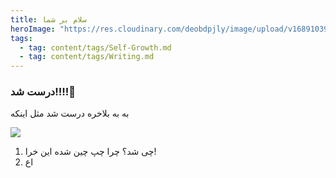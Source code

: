 ```yaml
---
title: سلام بر شما
heroImage: "https://res.cloudinary.com/deobdpjly/image/upload/v1689103941/cld-sample-5.jpg"
tags:
  - tag: content/tags/Self-Growth.md
  - tag: content/tags/Writing.md
---
```


### درست شد!!!!🙌

به به بلاخره درست شد مثل اینکه

![](https://res.cloudinary.com/deobdpjly/image/upload/v1689103939/cld-sample.jpg)

1. چی شد؟ چرا چپ چین شده این خرا!
2. اع
